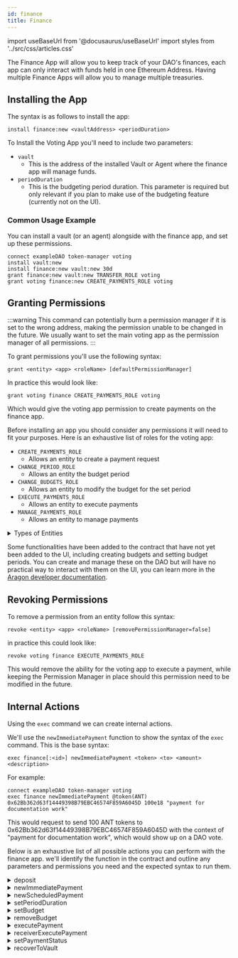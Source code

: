 ```yaml
---
id: finance
title: Finance
---
```

import useBaseUrl from '@docusaurus/useBaseUrl'
import styles from '../src/css/articles.css'

The Finance App will allow you to keep track of your DAO's finances, each app can only interact with funds held in one Ethereum Address. Having multiple Finance Apps will allow you to manage multiple treasuries.


## Installing the App


The syntax is as follows to install the app:

```
install finance:new <vaultAddress> <periodDuration>
```

To Install the Voting App you'll need to include two parameters:
 - `vault`
    - This is the address of the installed Vault or Agent where the finance app will manage funds.
 - `periodDuration`
    - This is the budgeting period duration. This parameter is required but only relevant if you plan to make use of the budgeting feature (currently not on the UI).


### Common Usage Example

You can install a vault (or an agent) alongside with the finance app, and set up these permissions.
```
connect exampleDAO token-manager voting
install vault:new
install finance:new vault:new 30d
grant finance:new vault:new TRANSFER_ROLE voting
grant voting finance:new CREATE_PAYMENTS_ROLE voting
```

## Granting Permissions

:::warning
This command can potentially burn a permission manager if it is set to the wrong address, making the permission unable to be changed in the future. We usually want to set the main voting app as the permission manager of all permissions.
:::

To grant permissions you'll use the following syntax:

```
grant <entity> <app> <roleName> [defaultPermissionManager]
```

In practice this would look like:

```
grant voting finance CREATE_PAYMENTS_ROLE voting
````

Which would give the voting app permission to create payments on the finance app.

Before installing an app you should consider any permissions it will need to fit your purposes. Here is an exhaustive list of roles for the voting app:

- `CREATE_PAYMENTS_ROLE`
    - Allows an entity to create a payment request
- `CHANGE_PERIOD_ROLE`
    - Allows an entity the budget period
- `CHANGE_BUDGETS_ROLE`
    - Allows an entity to modify the budget for the set period
- `EXECUTE_PAYMENTS_ROLE`
    - Allows an entity to execute payments
- `MANAGE_PAYMENTS_ROLE`
    - Allows an entity to manage payments

<details>
<summary>Types of Entities</summary>

There are four eligible entities you can choose from: **App**, **Anyone**, **Token Holders**, **Specified Eth Address**.
- Anyone is expressed as `ANY_ENTITY` and can be any user visiting your DAO with a web wallet.
- Token Holders is expressed as token-manager and is affiliated with your token-managers token. Anyone holding the token-manager's token is inside of this entity.
- Specified Eth Address is expressed as the ETH address starting with `0x`, only this address will be the specified entity.
- App is the internal name of the internal Aragon App installed on your DAO, such as `voting`, `token-manager`, or `agent`.

</details>

Some functionalities have been added to the contract that have not yet been added to the UI, including creating budgets and setting budget periods. You can create and manage these on the DAO but will have no practical way to interact with them on the UI, you can learn more in the [Aragon developer documentation](https://hack.aragon.org/docs/guides-custom-deploy#adding-a-vault-and-finance-instance).

## Revoking Permissions

To remove a permission from an entity follow this syntax:

```
revoke <entity> <app> <roleName> [removePermissionManager=false]
```

in practice this could look like:

```
revoke voting finance EXECUTE_PAYMENTS_ROLE
```

This would remove the ability for the voting app to execute a payment, while keeping the Permission Manager in place should this permission need to be modified in the future.

## Internal Actions

Using the `exec` command we can create internal actions.

We'll use the `newImmediatePayment` function to show the syntax of the `exec` command. This is the base syntax:

```
exec finance[:<id>] newImmediatePayment <token> <to> <amount> <description>
```

For example:

```
connect exampleDAO token-manager voting
exec finance newImmediatePayment @token(ANT) 0x62Bb362d63f14449398B79EBC46574F859A6045D 100e18 "payment for documentation work"
```

This would request to send 100 ANT tokens to 0x62Bb362d63f14449398B79EBC46574F859A6045D with the context of "payment for documentation work", which would show up on a DAO vote.

Below is an exhaustive list of all possible actions you can perform with the finance app. we'll identify the function in the contract and outline any parameters and permissions you need and the expected syntax to run them.

<details><summary>deposit</summary>

This will deposit approved ERC20 or ETH tokens into the vault managed by the finance app.

#### Parameters

- `token` - The address of the token that you wish to deposit. (address)
- `amount` - The amount of tokens you wish to deposit. **Take note of the token's decimal precision**. (uint256)
- `reference` - The reason for the deposit. (string)

#### Permissions

No additional permissions are needed to perform this function.

#### Syntax

`exec finance deposit <token> <amount> <reference>`

</details>

<details><summary>newImmediatePayment</summary>

This will create a new payment submission, requesting tokens held in the finance app's specified vault.

#### Parameters

- `token` - The address of the token you are requesting payment of. (address)
- `receiver` - The address of the entity that will receive the tokens. (address)
- `amount` - The amount of tokens being requested. **Take note of the token's decimal precision**. (uint256)
- `reference` - The reason for the deposit. (string)

#### Permissions

The entity creating the action will need the `CREATE_PAYMENTS_ROLE` role.

#### Syntax

`exec finance newImmediatePayment <token> <receiver> <amount> <reference>`


</details>

<details><summary>newScheduledPayment</summary>

Sets up a recurring payment scheduled for a specified amount of time, at set intervals with a specified token.

#### Parameters

- `token` - The address of the token you are requesting payment of. (address)
- `receiver` - The address of the entity that will receive the tokens. (address)
- `amount` - The amount of tokens being requested. **Take note of the token's decimal precision**. (uint256)
- `initialPaymentTime` - The timestamp of when the first payment is created. (unint64)
- `interval` - The amount of time that passes between one payment to the next. (uint64)
- `maxExecutions` - The maximum instances a payment can be executed. (uint64)
- `reference` - The reason for the deposit. (string)

#### Permissions

The entity creating the action will need the `CREATE_PAYMENTS_ROLE` role.

#### Syntax

`exec finance newImmediatePayment <token> <receiver> <amount> <initialPaymentTime> <interval> <maxExecutions> <reference>`


</details>

<details><summary>setPeriodDuration</summary>

Changes the accounting period duration, used for establishing periodic budgets.

#### Parameters

- `periodDuration` - The amount of time you want to change the budget duration to. (uint64)

#### Permissions

The entity creating the action will need the `CHANGE_PERIOD_ROLE` role.

#### Syntax

`exec finance setPeriodDuration <periodDuration>`


</details>

<details><summary>setBudget</summary>

This will establish a budget, setting a cap on the amount of a specified token that can be paid out in each period.

#### Parameters

- `token` - The address of the token you wish to set a budget for.
- `amount` - The maximum amount of specified tokens that can be paid out within the budget.

#### Permissions

The entity creating the action will need the `CHANGE_BUDGETS_ROLE` role.

#### Syntax

`exec finance setBudget <token> <amount>`


</details>

<details><summary>removeBudget</summary>

Removes any set budget for the specified token.

#### Parameters

- `token` - The address of the token you wish to remove a budget for.

#### Permissions

The entity creating the action will need the `CHANGE_BUDGETS_ROLE` role.

#### Syntax

`exec finance removeBudget <token> <amount>`


</details>

<details><summary>executePayment</summary>

Execute a pending payment.

#### Parameters

- `paymentId` - The numerical identifier of the pending payment. (uint256)

#### Permissions

The entity that will execute the payment needs the `EXECUTE_PAYMENTS_ROLE` role.

#### Syntax

`exec finance executePayment <paymentId>`


</details>

<details><summary>receiverExecutePayment</summary>

This allows the receipient of the payment to execute it without needing the `EXECUTE_PAYMENTS_ROLE`.

#### Parameters

- `paymentId` - The numerical identifier of the pending payment. (uint256)

#### Permissions

There are no permissions needed to execute this function, except that the caller must be the payment recipient address.

#### Syntax

`exec finance receiverExecutePayment <paymentId>`


</details>

<details><summary>setPaymentStatus</summary>

Can activate or disable an established payment.

#### Parameters

- `paymentId` - The numerical identifier of the payment you wish to change the status of. (uint256)
- `active` - Whether to change the payment status to active (true) or disabled (false). (boolean)

#### Permissions

The entity that wishes to change the status of a payment will need the `MANAGE_PAYMENTS_ROLE` role.

#### Syntax

`exec finance setPaymentStatus <paymentId> <active>`


</details>

<details><summary>recoverToVault</summary>

Sends the full holdings of a specified token that is held by this contract the vault/agent. This is in case tokens are mistakenly sent to this contract.

#### Parameters

- `token` - The address of the token you wish to recover to the vault.

#### Permissions

No permissions are needed to perform this function.

#### Syntax

`exec finance recoverToVault <token>`

</details>

